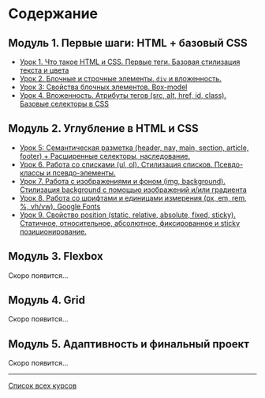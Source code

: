 # Содержание

## **Модуль 1. Первые шаги: HTML + базовый CSS**

- [Урок 1. Что такое HTML и CSS. Первые теги. Базовая стилизация текста и цвета](lesson01.md)
- [Урок 2. Блочные и строчные элементы. `div` и вложенность.](lesson02.md)
- [Урок 3: Свойства блочных элементов. Box-model](lesson03.md)
- [Урок 4. Вложенность. Атрибуты тегов (src, alt, href, id, class). Базовые селекторы в CSS](lesson04.md)

## **Модуль 2. Углубление в HTML и CSS**

- [Урок 5: Семантическая разметка (header, nav, main, section, article, footer) + Расширенные селекторы, наследование.](lesson05.md)
- [Урок 6. Работа со списками (ul, ol). Стилизация списков. Псевдо-классы и псевдо-элементы.](lesson06.md)
- [Урок 7. Работа с изображениями и фоном (img, background). Стилизация background с помощью изображений и/или градиента](lesson07.md)
- [Урок 8. Работа со шрифтами и единицами измерения (px, em, rem, %, vh/vw). Google Fonts](lesson08.md)
- [Урок 9. Свойство position (static, relative, absolute, fixed, sticky). Статичное, относительное, абсолютное, фиксированное и sticky позиционирование.](lesson09.md)

## **Модуль 3. Flexbox**

Скоро появится...

## **Модуль 4. Grid**

Скоро появится...

## **Модуль 5. Адаптивность и финальный проект**

Скоро появится...

---

[Список всех курсов](../README.md)
